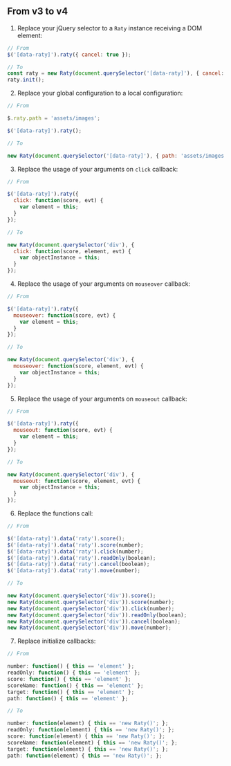 ## From v3 to v4

1. Replace your jQuery selector to a `Raty` instance receiving a DOM element:

```js
// From
$('[data-raty]').raty({ cancel: true });

// To
const raty = new Raty(document.querySelector('[data-raty]'), { cancel: true });
raty.init();
```

2. Replace your global configuration to a local configuration:

```js
// From

$.raty.path = 'assets/images';

$('[data-raty]').raty();

// To

new Raty(document.querySelector('[data-raty]'), { path: 'assets/images' });
```

3. Replace the usage of your arguments on `click` callback:

```js
// From

$('[data-raty]').raty({
  click: function(score, evt) {
    var element = this;
  }
});

// To

new Raty(document.querySelector('div'), {
  click: function(score, element, evt) {
    var objectInstance = this;
  }
});
```

4. Replace the usage of your arguments on `mouseover` callback:

```js
// From

$('[data-raty]').raty({
  mouseover: function(score, evt) {
    var element = this;
  }
});

// To

new Raty(document.querySelector('div'), {
  mouseover: function(score, element, evt) {
    var objectInstance = this;
  }
});
```

5. Replace the usage of your arguments on `mouseout` callback:

```js
// From

$('[data-raty]').raty({
  mouseout: function(score, evt) {
    var element = this;
  }
});

// To

new Raty(document.querySelector('div'), {
  mouseout: function(score, element, evt) {
    var objectInstance = this;
  }
});
```

6. Replace the functions call:

```js
// From

$('[data-raty]').data('raty').score();
$('[data-raty]').data('raty').score(number);
$('[data-raty]').data('raty').click(number);
$('[data-raty]').data('raty').readOnly(boolean);
$('[data-raty]').data('raty').cancel(boolean);
$('[data-raty]').data('raty').move(number);

// To

new Raty(document.querySelector('div')).score();
new Raty(document.querySelector('div')).score(number);
new Raty(document.querySelector('div')).click(number);
new Raty(document.querySelector('div')).readOnly(boolean);
new Raty(document.querySelector('div')).cancel(boolean);
new Raty(document.querySelector('div')).move(number);
```

7. Replace initialize callbacks:

```js
// From

number: function() { this == 'element' };
readOnly: function() { this == 'element' };
score: function() { this == 'element' };
scoreName: function() { this == 'element' };
target: function() { this == 'element' };
path: function() { this == 'element' };

// To

number: function(element) { this == 'new Raty()'; };
readOnly: function(element) { this == 'new Raty()'; };
score: function(element) { this == 'new Raty()'; };
scoreName: function(element) { this == 'new Raty()'; };
target: function(element) { this == 'new Raty()'; };
path: function(element) { this == 'new Raty()'; };
```
